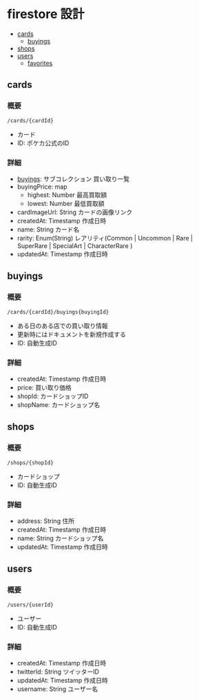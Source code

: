 # firestore 設計

- [cards](#cards)
  - [buyings](#buyings)
- [shops](#shops)
- [users](#users)
  - [favorites](#favorites)

## cards

### 概要

```
/cards/{cardId}
```

- カード
- ID: ポケカ公式のID

### 詳細

- [buyings](#buyings): サブコレクション 買い取り一覧
- buyingPrice: map
  - highest: Number 最高買取額
  - lowest: Number 最低買取額
- cardImageUrl: String カードの画像リンク
- createdAt: Timestamp 作成日時
- name: String カード名
- rarity: Enum(String) レアリティ(Common | Uncommon | Rare | SuperRare | SpecialArt | CharacterRare )
- updatedAt: Timestamp 作成日時

## buyings

### 概要

```
/cards/{cardId}/buyings{buyingId}
```

- ある日のある店での買い取り情報
- 更新時にはドキュメントを新規作成する
- ID: 自動生成ID

### 詳細

- createdAt: Timestamp 作成日時
- price: 買い取り価格
- shopId: カードショップID
- shopName: カードショップ名

## shops

### 概要

```
/shops/{shopId}
```

- カードショップ
- ID: 自動生成ID

### 詳細

- address: String 住所
- createdAt: Timestamp 作成日時
- name: String カードショップ名
- updatedAt: Timestamp 作成日時

## users

### 概要

```
/users/{userId}
```

- ユーザー
- ID: 自動生成ID

### 詳細

- createdAt: Timestamp 作成日時
- twitterId: String ツイッターID
- updatedAt: Timestamp 作成日時
- username: String ユーザー名